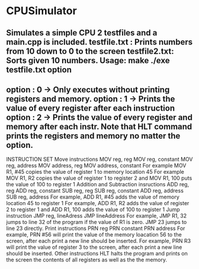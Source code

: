 # CPUSimulator
Simulates a simple CPU
2 testfiles and a main.cpp is included.
testfile.txt : Prints numbers from 10 down to 0 to the screen
testfile2.txt: Sorts given 10 numbers.
Usage: 
make
./exe testfile.txt option
------------------------------------
option : 0 -> Only executes without printing registers and memory.
option : 1 -> Prints the value of every register after each instruction
option : 2 -> Prints the value of every register and memory after each instr.
Note that HLT command prints the registers and memory no matter the option.
------------------------------------
INSTRUCTION SET
Move instructions
MOV reg, reg
MOV reg, constant
MOV reg, address
MOV address, reg
MOV address, constant
For example MOV R1, #45 copies the value of register 1 to memory location 45
For example MOV R1, R2 copies the value of register 1 to register 2
and MOV R1, 100 puts the value of 100 to register 1
Addition and Subtraction insructions
ADD reg, reg
ADD reg, constant
SUB reg, reg
SUB reg, constant
ADD reg, address
SUB reg, address
For example, ADD R1, #45 adds the value of memory location 45 to register 1
For example, ADD R1, R2 adds the value of register 2 to register 1
and ADD R1, 100 adds the value of 100 to register 1
Jump instruction
JMP reg, lineAdress
JMP lineAddress
For example, JMP R1, 32 jumps to line 32 of the program if the value of R1 is zero. JMP 23 jumps to
line 23 directly.
Print instructions
PRN reg
PRN constant
PRN address
For example, PRN #56 will print the value of the memory loacation 56 to the screen, after each print
a new line should be inserted.
For example, PRN R3 will print the value of register 3 to the screen, after each print a new line
should be inserted.
Other instructions
HLT
halts the program and prints on the screen the contents of all registers as well as the the memory.
